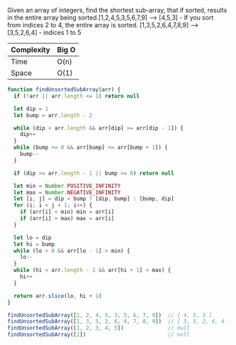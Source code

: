 Given an array of integers, find the shortest sub-array, that if sorted, results
in the entire array being sorted.[1,2,4,5,3,5,6,7,9] --> [4,5,3] - If you sort
from indices 2 to 4, the entire array is sorted.
[1,3,5,2,6,4,7,8,9] --> [3,5,2,6,4] - indices 1 to 5

| Complexity | Big O |
|------------|-------|
| Time       | O(n)  |
| Space      | O(1)  |

```javascript
function findUnsortedSubArray(arr) {
  if (!arr || arr.length <= 1) return null

  let dip = 1
  let bump = arr.length - 2

  while (dip < arr.length && arr[dip] >= arr[dip - 1]) {
    dip++
  }
  while (bump >= 0 && arr[bump] <= arr[bump + 1]) {
    bump--
  }

  if (dip >= arr.length - 1 || bump <= 0) return null

  let min = Number.POSITIVE_INFINITY
  let max = Number.NEGATIVE_INFINITY
  let [i, j] = dip < bump ? [dip, bump] : [bump, dip]
  for (i; i < j + 1; i++) {
    if (arr[i] < min) min = arr[i]
    if (arr[i] > max) max = arr[i]
  }

  let lo = dip
  let hi = bump
  while (lo > 0 && arr[lo - 1] > min) {
    lo--
  }
  while (hi < arr.length - 1 && arr[hi + 1] < max) {
    hi++
  }

  return arr.slice(lo, hi + 1)
}

findUnsortedSubArray([1, 2, 4, 5, 3, 5, 6, 7, 9])  // ​​​​​[ 4, 5, 3 ]​​​​​ 
findUnsortedSubArray([1, 3, 5, 2, 6, 4, 7, 8, 9]) ​​ // ​​​[ 3, 5, 2, 6, 4 ]​​​​​ 
findUnsortedSubArray([1, 2, 3, 4, 5])              // null
findUnsortedSubArray([1])                          // null
```
